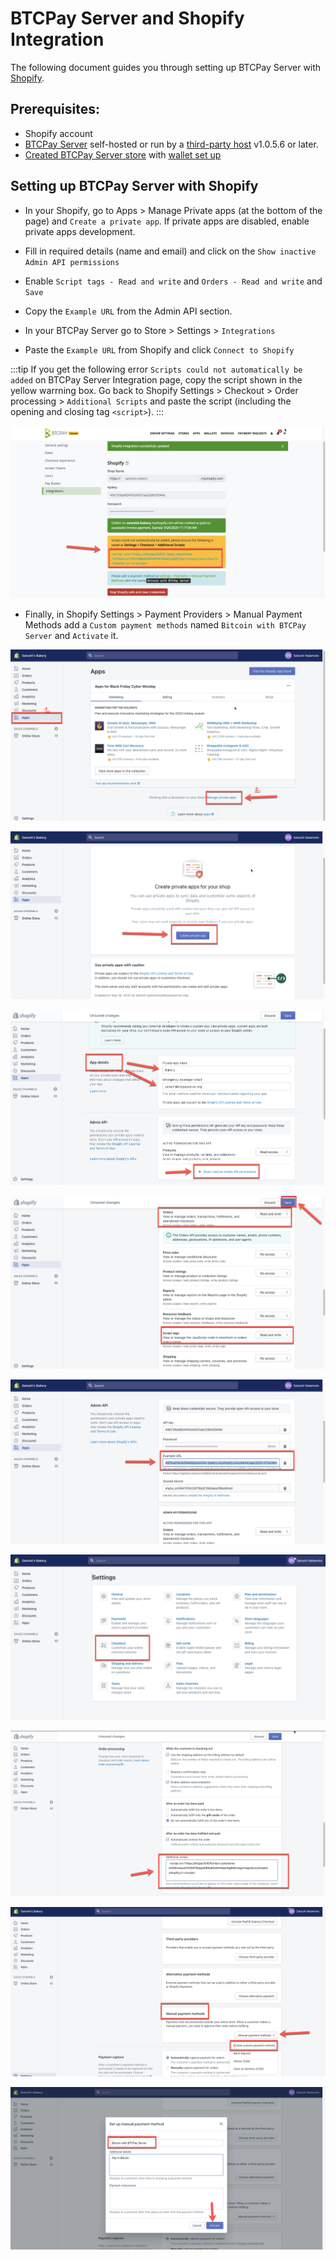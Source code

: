 # BTCPay Server and Shopify Integration

The following document guides you through setting up BTCPay Server with [Shopify](https://www.shopify.com/).

## Prerequisites:

- Shopify account
- [BTCPay Server](Deployment.md) self-hosted or run by a [third-party host](ThirdPartyHosting.md) v1.0.5.6 or later.
- [Created BTCPay Server store](CreateStore.md) with [wallet set up](WalletSetup.md)

## Setting up BTCPay Server with Shopify

* In your Shopify, go to Apps > Manage Private apps (at the bottom of the page) and `Create a private app`. If private apps are disabled, enable private apps development.
* Fill in required  details (name and email) and click on the `Show inactive Admin API permissions`
* Enable  `Script tags - Read and write` and `Orders - Read and write` and `Save`
* Copy the `Example URL` from the Admin API section.

* In your BTCPay Server go to Store > Settings > `Integrations`
* Paste the `Example URL` from Shopify and click `Connect to Shopify`

:::tip
If you get the following error `Scripts could not automatically be added` on BTCPay Server Integration page, copy the script shown in the yellow warrning box. Go back to Shopify Settings > Checkout > Order processing > `Additional Scripts` and paste the script (including the opening and closing tag `<script>`).
:::

![Shopify Setup 6](./img/Shopify/Shopify6.png)

* Finally, in Shopify Settings > Payment Providers > Manual Payment Methods add a `Custom payment methods` named  `Bitcoin with BTCPay Server` and `Activate` it.

![Shopify Setup 1](./img/Shopify/Shopify1.png)

![Shopify Setup 2](./img/Shopify/Shopify2.png)

![Shopify Setup 3](./img/Shopify/Shopify3.png)

![Shopify Setup 4](./img/Shopify/Shopify4.png)

![Shopify Setup 5](./img/Shopify/Shopify5.png)

![Shopify Setup 7](./img/Shopify/Shopify7.png)

![Shopify Setup 8](./img/Shopify/Shopify8.png)

![Shopify Setup 9](./img/Shopify/Shopify9.png)

![Shopify Setup 10](./img/Shopify/Shopify10.png)

